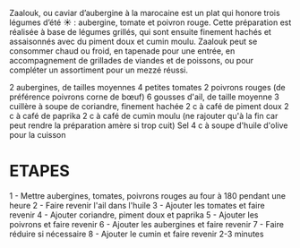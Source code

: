 
Zaalouk, ou caviar d’aubergine à la marocaine est un plat qui honore trois légumes d’été ☀ : aubergine, tomate et poivron rouge. 
Cette préparation est réalisée à base de légumes grillés, qui sont ensuite finement hachés et assaisonnés avec du piment doux et cumin moulu. 
Zaalouk peut se consommer chaud ou froid, en tapenade pour une entrée, en accompagnement de grillades de viandes et de poissons, ou pour compléter un assortiment pour un mezzé réussi. 

2 aubergines, de tailles moyennes
4 petites tomates
2 poivrons rouges (de préférence poivrons corne de bœuf)
6 gousses d'ail, de taille moyenne
3 cuillère à soupe de coriandre, finement hachée
2 c à café de piment doux
2 c à café de paprika
2 c à café de cumin moulu (ne rajouter qu'à la fin car peut rendre la préparation amère si trop cuit) 
Sel
4 c à soupe d'huile d'olive pour la cuisson 

# ETAPES
1 - Mettre aubergines, tomates, poivrons rouges au four à 180 pendant une heure
2 - Faire revenir l'ail dans l'huile
3 - Ajouter les tomates et faire revenir
4 - Ajouter coriandre, piment doux et paprika
5 - Ajouter les poivrons et faire revenir
6 - Ajouter les aubergines et faire revenir
7 - Faire réduire si nécessaire
8 - Ajouter le cumin et faire revenir 2-3 minutes
